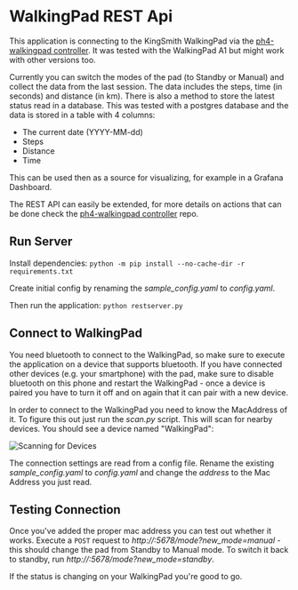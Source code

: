# WalkingPad REST Api
This application is connecting to the KingSmith WalkingPad via the [ph4-walkingpad controller](https://github.com/ph4r05/ph4-walkingpad). It was tested with the WalkingPad A1 but might work with other versions too.

Currently you can switch the modes of the pad (to Standby or Manual) and collect the data from the last session. The data includes the steps, time (in seconds) and distance (in km).
There is also a method to store the latest status read in a database. This was tested with a postgres database and the data is stored in a table with 4 columns:
- The current date (YYYY-MM-dd)
- Steps
- Distance
- Time

This can be used then as a source for visualizing, for example in a Grafana Dashboard.

The REST API can easily be extended, for more details on actions that can be done check the [ph4-walkingpad controller](https://github.com/ph4r05/ph4-walkingpad) repo.

## Run Server
Install dependencies:
`python -m pip install --no-cache-dir -r requirements.txt`

Create initial config by renaming the *sample_config.yaml* to *config.yaml*.

Then run the application:
`python restserver.py`

## Connect to WalkingPad
You need bluetooth to connect to the WalkingPad, so make sure to execute the application on a device that supports bluetooth. If you have connected other devices (e.g. your smartphone) with the pad, make sure to disable bluetooth on this phone and restart the WalkingPad - once a device is paired you have to turn it off and on again that it can pair with a new device.

In order to connect to the WalkingPad you need to know the MacAddress of it. To figure this out just run the *scan.py* script. This will scan for nearby devices. You should see a device named "WalkingPad":

![Scanning for Devices](https://raw.githubusercontent.com/huserben/walkingpad/main/Images/scan.jpg)

The connection settings are read from a config file. Rename the existing *sample_config.yaml* to *config.yaml* and change the *address* to the Mac Address you just read.

## Testing Connection
Once you've added the proper mac address you can test out whether it works.
Execute a `POST` request to *http://<ServerIP>:5678/mode?new_mode=manual* - this should change the pad from Standby to Manual mode. To switch it back to standby, run *http://<ServerIP>:5678/mode?new_mode=standby*.

If the status is changing on your WalkingPad you're good to go.
